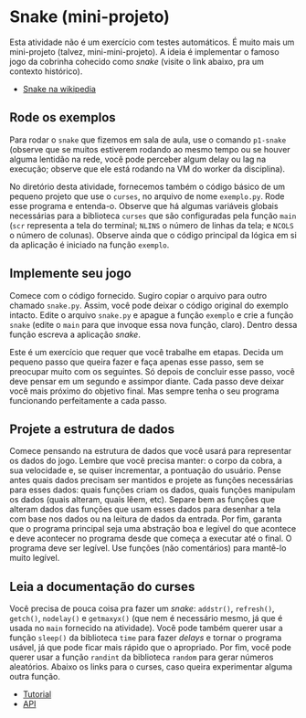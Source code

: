 # Snake (mini-projeto)

Esta atividade não é um exercício com testes automáticos. É muito
mais um mini-projeto (talvez, mini-mini-projeto). A ideia é
implementar o famoso jogo da cobrinha cohecido como _snake_
(visite o link abaixo, pra um contexto histórico).

- [Snake na wikipedia](https://en.wikipedia.org/wiki/Snake_video_game)

## Rode os exemplos

Para rodar o `snake` que fizemos em sala de aula, use o comando
`p1-snake` (observe que se muitos estiverem rodando ao mesmo
tempo ou se houver alguma lentidão na rede, você pode perceber
algum delay ou lag na execução; observe que ele está rodando na
VM do worker da disciplina).

No diretório desta atividade, fornecemos também o código básico
de um pequeno projeto que use o `curses`, no arquivo de nome
`exemplo.py`. Rode esse programa e entenda-o. Observe que há
algumas variáveis globais necessárias para a biblioteca `curses`
que são configuradas pela função `main` (`scr` representa a tela
do terminal; `NLINS` o número de linhas da tela; e `NCOLS` o
número de colunas). Observe ainda que o código principal da
lógica em si da aplicação é iniciado na função `exemplo`.


## Implemente seu jogo

Comece com o código fornecido. Sugiro copiar o arquivo para outro
chamado `snake.py`. Assim, você pode deixar o código original do
exemplo intacto. Edite o arquivo `snake.py` e apague a função
`exemplo` e crie a função `snake` (edite o `main` para que
invoque essa nova função, claro). Dentro dessa função escreva a
aplicação _snake_.

Este é um exercício que requer que você trabalhe em etapas.
Decida um pequeno passo que queira fazer e faça apenas esse
passo, sem se preocupar muito com os seguintes. Só depois de
concluir esse passo, você deve pensar em um segundo e assimpor
diante. Cada passo deve deixar você mais próximo do objetivo
final. Mas sempre tenha o seu programa funcionando perfeitamente
a cada passo.

## Projete a estrutura de dados

Comece pensando na estrutura de dados que você usará para
representar os dados do jogo. Lembre que você precisa manter: o
corpo da cobra, a sua velocidade e, se quiser incrementar, a
pontuação do usuário. Pense antes quais dados precisam ser
mantidos e projete as funções necessárias para esses dados: quais
funções criam os dados, quais funções manipulam os dados (quais
alteram, quais lêem, etc). Separe bem as funções que alteram
dados das funções que usam esses dados para desenhar a tela com
base nos dados ou na leitura de dados da entrada. Por fim,
garanta que o programa principal seja uma abstração boa e legível
do que acontece e deve acontecer no programa desde que começa a
executar até o final. O programa deve ser legível. Use funções
(não comentários) para mantê-lo muito legível.


## Leia a documentação do curses

Você precisa de pouca coisa pra fazer um _snake_: `addstr()`,
`refresh()`, `getch()`, `nodelay()` e `getmaxyx()` (que nem é
necessário mesmo, já que é usada no `main` fornecido na
atividade). Você pode também querer usar a função `sleep()` da
biblioteca `time` para fazer _delays_ e tornar o programa usável,
já que pode ficar mais rápido que o apropriado. Por fim, você
pode querer usar a função `randint` da biblioteca `random` para
gerar números aleatórios. Abaixo os links para o curses, caso
queira experimentar alguma outra função.

- [Tutorial](https://docs.python.org/3/howto/curses.html)
- [API](https://docs.python.org/3/library/curses.html)